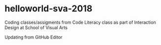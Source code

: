# helloworld-sva-2018

Coding classes/assigments from Code Literacy class as part of Interaction Design at School of Visual Arts

Updating from GitHub Editor
